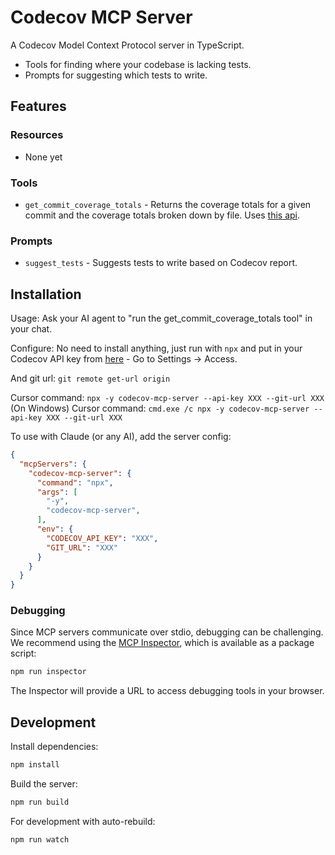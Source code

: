 # Codecov MCP Server

A Codecov Model Context Protocol server in TypeScript.

- Tools for finding where your codebase is lacking tests.
- Prompts for suggesting which tests to write.

## Features

### Resources
- None yet

### Tools
- `get_commit_coverage_totals` - Returns the coverage totals for a given commit and the
coverage totals broken down by file. Uses [this api](https://docs.codecov.com/reference/repos_totals_retrieve).

### Prompts
- `suggest_tests` - Suggests tests to write based on Codecov report.

## Installation

Usage: Ask your AI agent to "run the get_commit_coverage_totals tool" in your chat.

Configure: No need to install anything, just run with `npx` and put in your Codecov API key from [here](https://app.codecov.io/account/) - Go to Settings -> Access.

And git url: `git remote get-url origin`

Cursor command: `npx -y codecov-mcp-server --api-key XXX --git-url XXX`
(On Windows) Cursor command: `cmd.exe /c npx -y codecov-mcp-server --api-key XXX --git-url XXX`

To use with Claude (or any AI), add the server config:

```json
{
  "mcpServers": {
    "codecov-mcp-server": {
      "command": "npx",
      "args": [
        "-y",
        "codecov-mcp-server",
      ],
      "env": {
        "CODECOV_API_KEY": "XXX",
        "GIT_URL": "XXX"
      }
    }
  }
}
```

### Debugging

Since MCP servers communicate over stdio, debugging can be challenging. We recommend using the [MCP Inspector](https://github.com/modelcontextprotocol/inspector), which is available as a package script:

```bash
npm run inspector
```

The Inspector will provide a URL to access debugging tools in your browser.

## Development

Install dependencies:
```bash
npm install
```

Build the server:
```bash
npm run build
```

For development with auto-rebuild:
```bash
npm run watch
```
